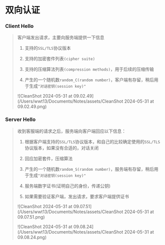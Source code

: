 # 双向认证

### Client Hello

>   客户端发出请求，主要向服务端提供一下信息
>
>   1.   支持的`SSL/TLS`协议版本
>
>   2.   支持的加密套件列表`(cipher suite)`
>
>   3.   支持的压缩算法列表`(compression methods)`，用于后续的压缩传输
>
>   4.   产生的一个随机数`random_C(random number)`，客户端有存留，稍后用于生成`"对话密钥(session key)"`
>
>   ![CleanShot 2024-05-31 at 09.02.49](/Users/wwt13/Documents/Notes/assets/CleanShot 2024-05-31 at 09.02.49.png)

### Server Hello

>   收到客服端的请求之后，服务端向客户端回应以下信息：
>
>   1.   根据客户端支持的`SSL/TLS`协议版本，和自己的比较确定使用的`SSL/TLS`协议版本，如果没有合适的，对话关闭
>
>   2.   回应加密套件，压缩算法
>
>   3.   产生的一个随机数`random_S(random number)`，服务端有存留，稍后用于生成`"对话密钥(session key)"`
>
>   4.   服务端数字证书(证明自己的身份，传递公钥)
>
>   5.   如果需要验证客户端，发出请求，要求客户端提供证书
>
>   ![CleanShot 2024-05-31 at 09.07.51](/Users/wwt13/Documents/Notes/assets/CleanShot 2024-05-31 at 09.07.51.png)
>
>   ![CleanShot 2024-05-31 at 09.08.24](/Users/wwt13/Documents/Notes/assets/CleanShot 2024-05-31 at 09.08.24.png)